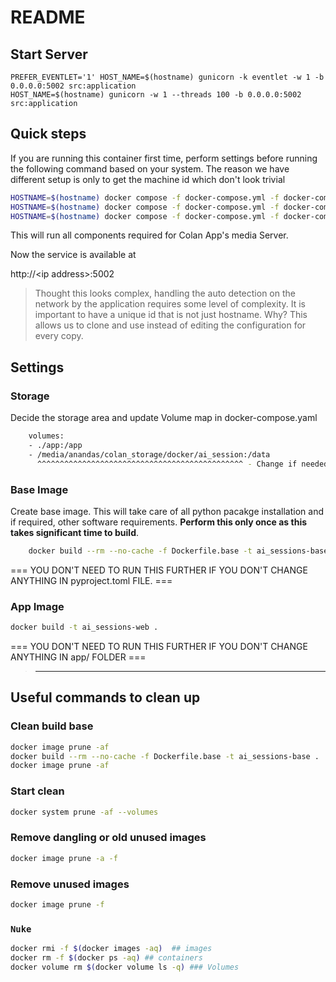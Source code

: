 # README

## Start Server
```
PREFER_EVENTLET='1' HOST_NAME=$(hostname) gunicorn -k eventlet -w 1 -b 0.0.0.0:5002 src:application
HOST_NAME=$(hostname) gunicorn -w 1 --threads 100 -b 0.0.0.0:5002 src:application
```

## Quick steps

If you are running this container first time, perform settings before running the following command based on your system. The reason we have different setup is only to get the machine id which don't look trivial

```bash
HOSTNAME=$(hostname) docker compose -f docker-compose.yml -f docker-compose.rpi.yml up -d
HOSTNAME=$(hostname) docker compose -f docker-compose.yml -f docker-compose.linux.yml up -d
HOSTNAME=$(hostname) docker compose -f docker-compose.yml -f docker-compose.mac.yml up -d
```

This will run all components required for Colan App's media Server.

Now the service is available at

http://\<ip address\>:5002

> Thought this looks complex, handling the auto detection on the network by the application requires some level of complexity.
> It is important to have a unique id that is not just hostname. Why? This allows us to clone and use instead of editing the configuration
> for every copy.

## Settings

### Storage

Decide the storage area and update Volume map in docker-compose.yaml

```bash
    volumes:
    - ./app:/app
    - /media/anandas/colan_storage/docker/ai_session:/data
      ^^^^^^^^^^^^^^^^^^^^^^^^^^^^^^^^^^^^^^^^^^^^^^ - Change if needed
```

### Base Image

Create base image. This will take care of all python pacakge installation and if required, other software requirements.  **Perform this only once as this takes significant time to build**.

```bash
    docker build --rm --no-cache -f Dockerfile.base -t ai_sessions-base . # Base image, 
```

=== YOU DON'T NEED TO RUN THIS FURTHER IF YOU DON'T CHANGE ANYTHING IN pyproject.toml FILE. ===

### App Image

```bash
docker build -t ai_sessions-web .
```

=== YOU DON'T NEED TO RUN THIS FURTHER IF YOU DON'T CHANGE ANYTHING IN app/ FOLDER ===

> ---------------------------------------------------------------------------------------------------

## Useful commands to clean up

### Clean build base

```bash
docker image prune -af 
docker build --rm --no-cache -f Dockerfile.base -t ai_sessions-base . 
docker image prune -af
```

### Start clean

```bash
docker system prune -af --volumes
```

### Remove dangling or old unused images

```bash
docker image prune -a -f
```

### Remove unused images

```bash
docker image prune -f
```

### `Nuke`

```bash
docker rmi -f $(docker images -aq)  ## images
docker rm -f $(docker ps -aq) ## containers
docker volume rm $(docker volume ls -q) ### Volumes
```
